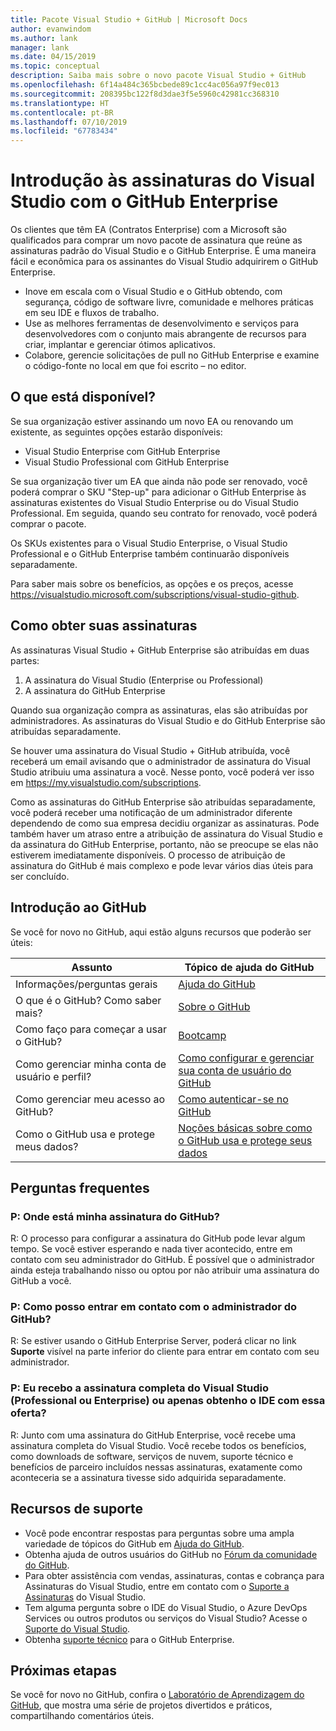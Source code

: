 ```yaml
---
title: Pacote Visual Studio + GitHub | Microsoft Docs
author: evanwindom
ms.author: lank
manager: lank
ms.date: 04/15/2019
ms.topic: conceptual
description: Saiba mais sobre o novo pacote Visual Studio + GitHub
ms.openlocfilehash: 6f14a484c365bcbede89c1cc4ac056a97f9ec013
ms.sourcegitcommit: 208395bc122f8d3dae3f5e5960c42981cc368310
ms.translationtype: HT
ms.contentlocale: pt-BR
ms.lasthandoff: 07/10/2019
ms.locfileid: "67783434"
---
```

# <a name="introducing-visual-studio-subscriptions-with-github-enterprise"></a>Introdução às assinaturas do Visual Studio com o GitHub Enterprise  

Os clientes que têm EA (Contratos Enterprise) com a Microsoft são qualificados para comprar um novo pacote de assinatura que reúne as assinaturas padrão do Visual Studio e o GitHub Enterprise. É uma maneira fácil e econômica para os assinantes do Visual Studio adquirirem o GitHub Enterprise. 

- Inove em escala com o Visual Studio e o GitHub obtendo, com segurança, código de software livre, comunidade e melhores práticas em seu IDE e fluxos de trabalho.
- Use as melhores ferramentas de desenvolvimento e serviços para desenvolvedores com o conjunto mais abrangente de recursos para criar, implantar e gerenciar ótimos aplicativos. 
- Colabore, gerencie solicitações de pull no GitHub Enterprise e examine o código-fonte no local em que foi escrito – no editor. 

## <a name="whats-available"></a>O que está disponível? 

Se sua organização estiver assinando um novo EA ou renovando um existente, as seguintes opções estarão disponíveis:

- Visual Studio Enterprise com GitHub Enterprise
- Visual Studio Professional com GitHub Enterprise

Se sua organização tiver um EA que ainda não pode ser renovado, você poderá comprar o SKU "Step-up" para adicionar o GitHub Enterprise às assinaturas existentes do Visual Studio Enterprise ou do Visual Studio Professional.  Em seguida, quando seu contrato for renovado, você poderá comprar o pacote.

Os SKUs existentes para o Visual Studio Enterprise, o Visual Studio Professional e o GitHub Enterprise também continuarão disponíveis separadamente. 

Para saber mais sobre os benefícios, as opções e os preços, acesse https://visualstudio.microsoft.com/subscriptions/visual-studio-github. 

## <a name="getting-your-subscriptions"></a>Como obter suas assinaturas

As assinaturas Visual Studio + GitHub Enterprise são atribuídas em duas partes:
1. A assinatura do Visual Studio (Enterprise ou Professional)
2. A assinatura do GitHub Enterprise

Quando sua organização compra as assinaturas, elas são atribuídas por administradores.  As assinaturas do Visual Studio e do GitHub Enterprise são atribuídas separadamente.  

Se houver uma assinatura do Visual Studio + GitHub atribuída, você receberá um email avisando que o administrador de assinatura do Visual Studio atribuiu uma assinatura a você.  Nesse ponto, você poderá ver isso em https://my.visualstudio.com/subscriptions.  

Como as assinaturas do GitHub Enterprise são atribuídas separadamente, você poderá receber uma notificação de um administrador diferente dependendo de como sua empresa decidiu organizar as assinaturas.  Pode também haver um atraso entre a atribuição de assinatura do Visual Studio e da assinatura do GitHub Enterprise, portanto, não se preocupe se elas não estiverem imediatamente disponíveis.  O processo de atribuição de assinatura do GitHub é mais complexo e pode levar vários dias úteis para ser concluído.  

## <a name="getting-started-with-github"></a>Introdução ao GitHub

Se você for novo no GitHub, aqui estão alguns recursos que poderão ser úteis:

| Assunto                                  | Tópico de ajuda do GitHub                                     |
|------------------------------------------|-------------------------------------------------------|
| Informações/perguntas gerais          | [Ajuda do GitHub](https://help.github.com/en)             |
| O que é o GitHub?  Como saber mais?  | [Sobre o GitHub](https://help.github.com/en/categories/about-github)                                       |
| Como faço para começar a usar o GitHub?     | [Bootcamp](https://help.github.com/en/categories/bootcamp)                                              |
| Como gerenciar minha conta de usuário e perfil?       | [Como configurar e gerenciar sua conta de usuário do GitHub](https://help.github.com/en/categories/setting-up-and-managing-your-github-user-account)    |
| Como gerenciar meu acesso ao GitHub?   | [Como autenticar-se no GitHub](https://help.github.com/en/categories/authenticating-to-github)                           |
| Como o GitHub usa e protege meus dados? | [Noções básicas sobre como o GitHub usa e protege seus dados](https://help.github.com/en/categories/understanding-how-github-uses-and-protects-your-data)|

## <a name="frequently-asked-questions"></a>Perguntas frequentes

### <a name="q--where-is-my-github-subscription"></a>P:  Onde está minha assinatura do GitHub?

R:  O processo para configurar a assinatura do GitHub pode levar algum tempo.  Se você estiver esperando e nada tiver acontecido, entre em contato com seu administrador do GitHub.  É possível que o administrador ainda esteja trabalhando nisso ou optou por não atribuir uma assinatura do GitHub a você. 

### <a name="q--how-do-i-reach-my-github-administrator"></a>P:  Como posso entrar em contato com o administrador do GitHub?

R:  Se estiver usando o GitHub Enterprise Server, poderá clicar no link **Suporte** visível na parte inferior do cliente para entrar em contato com seu administrador.

### <a name="q-do-i-get-the-full-visual-studio-subscription-professional-or-enterprise-or-do-i-just-get-the-ide-with-this-offering"></a>P: Eu recebo a assinatura completa do Visual Studio (Professional ou Enterprise) ou apenas obtenho o IDE com essa oferta?

R:  Junto com uma assinatura do GitHub Enterprise, você recebe uma assinatura completa do Visual Studio.  Você recebe todos os benefícios, como downloads de software, serviços de nuvem, suporte técnico e benefícios de parceiro incluídos nessas assinaturas, exatamente como aconteceria se a assinatura tivesse sido adquirida separadamente.

## <a name="support-resources"></a>Recursos de suporte
- Você pode encontrar respostas para perguntas sobre uma ampla variedade de tópicos do GitHub em [Ajuda do GitHub](https://help.github.com/en).
- Obtenha ajuda de outros usuários do GitHub no [Fórum da comunidade do GitHub](https://github.community/).
- Para obter assistência com vendas, assinaturas, contas e cobrança para Assinaturas do Visual Studio, entre em contato com o [Suporte a Assinaturas](https://visualstudio.microsoft.com/subscriptions/support/) do Visual Studio.
- Tem alguma pergunta sobre o IDE do Visual Studio, o Azure DevOps Services ou outros produtos ou serviços do Visual Studio?  Acesse o [Suporte do Visual Studio](https://visualstudio.microsoft.com/support/).
- Obtenha [suporte técnico](https://support.microsoft.com/en-us/supportforbusiness/productselection?sapId=b77fe80f-5417-80bd-4b2a-275cf0018c24) para o GitHub Enterprise.   

## <a name="next-steps"></a>Próximas etapas

Se você for novo no GitHub, confira o [Laboratório de Aprendizagem do GitHub](https://lab.github.com/), que mostra uma série de projetos divertidos e práticos, compartilhando comentários úteis.

